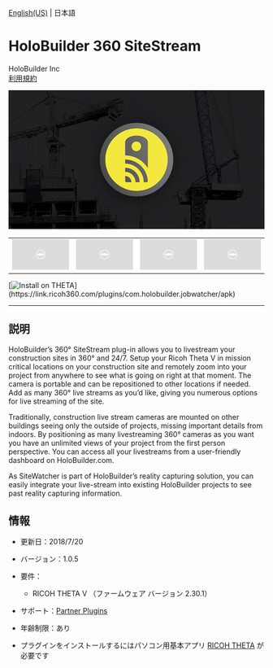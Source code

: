 [English(US)](README.md) | 日本語

# HoloBuilder 360 SiteStream
HoloBuilder Inc  
[利用規約](https://www.holobuilder.com/terms-of-service-docs)

<div align="center">
 <img src="1.png">
 <table>
  <tr>
   <td><img src="../../resources/common/img/noimg.png"></td>
   <td><img src="../../resources/common/img/noimg.png"></td>
   <td><img src="../../resources/common/img/noimg.png"></td>
   <td><img src="../../resources/common/img/noimg.png"></td>
  </tr>
 </table>
</div>

[![Install on THETA](https://assets.ricoh360.com/image/upload/v1/front/theta/install-button.svg?)](https://link.ricoh360.com/plugins/com.holobuilder.jobwatcher/apk)

***

## 説明
HoloBuilder’s 360° SiteStream plug-in allows you to livestream your construction sites in 360° and 24/7. Setup your Ricoh Theta V in mission critical locations on your construction site and remotely zoom into your project from anywhere to see what is going on right at that moment. The camera is portable and can be repositioned to other locations if needed. Add as many 360° live streams as you’d like, giving you numerous options for live streaming of the site.  
  
Traditionally, construction live stream cameras are mounted on other buildings seeing only the outside of projects, missing important details from indoors. By positioning as many livestreaming 360° cameras as you want you have an unlimited views of your project from the first person perspective. You can access all your livestreams from a user-friendly dashboard on HoloBuilder.com.  
  
As SiteWatcher is part of HoloBuilder’s reality capturing solution, you can easily integrate your live-stream into existing HoloBuilder projects to see past reality capturing information.  
  
## 情報
  * 更新日：2018/7/20
  * バージョン：1.0.5
  * 要件：
    * RICOH THETA V （ファームウェア バージョン 2.30.1）
  * サポート：[Partner Plugins](https://www.createholo.com/)
  * 年齢制限：あり

* プラグインをインストールするにはパソコン用基本アプリ [RICOH THETA](https://theta360.com/ja/about/application/pc.html#app-detail-01) が必要です
